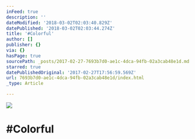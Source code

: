 ```yaml
---
inFeed: true
description: ''
dateModified: '2018-03-02T02:03:40.829Z'
datePublished: '2018-03-02T02:03:44.274Z'
title: '#Colorful'
author: []
publisher: {}
via: {}
hasPage: true
sourcePath: _posts/2017-02-27-7693b7d0-ae1c-4dca-94fb-02a3cab48e1d.md
starred: true
datePublishedOriginal: '2017-02-27T17:56:59.569Z'
url: 7693b7d0-ae1c-4dca-94fb-02a3cab48e1d/index.html
_type: Article

---
```

![](https://imgflo.herokuapp.com/graph/2b2431f8e7ba7b0/5c84629afe4aaf5f9804e1944feb56b4/noop.jpg?input=https%3A%2F%2Fscontent.xx.fbcdn.net%2Fv%2Ft1.0-9%2Fp720x720%2F11745852_10200633893805256_5932725123444911504_n.jpg%3Foh%3D0edd8df09f4dccaf01cb239242649fad%26oe%3D59462177)

# \#Colorful